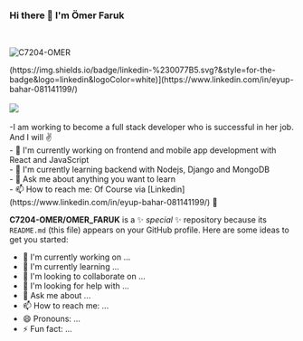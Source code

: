 ### Hi there 👋 I'm Ömer Faruk
<br>
<p align="left"> <img src="https://komarev.com/ghpvc/?username=C7204-OMER" alt="C7204-OMER" /> </p>
(https://img.shields.io/badge/linkedin-%230077B5.svg?&style=for-the-badge&logo=linkedin&logoColor=white)](https://www.linkedin.com/in/eyup-bahar-081141199/)
<br><br>
<img src="https://github-readme-stats.vercel.app/api?username=C7204-OMER&show_icons=true&theme=vision-friendly-dark">
<br><br>
-I am working to become a full stack developer who is successful in her job. And I will ✌<br>
- 🔭 I'm currently working on frontend and mobile app development with React and JavaScript<br>
- 🌱 I'm currently learning backend with Nodejs, Django and MongoDB<br>
- 💬 Ask me about anything you want to learn<br>
- 📫 How to reach me: Of Course via [Linkedin](https://www.linkedin.com/in/eyup-bahar-081141199/) 👀<br>

**C7204-OMER/OMER_FARUK** is a ✨ _special_ ✨ repository because its `README.md` (this file) appears on your GitHub profile.
Here are some ideas to get you started:
- 🔭 I'm currently working on ...
- 🌱 I'm currently learning ...
- 👯 I'm looking to collaborate on ...
- 🤔 I'm looking for help with ...
- 💬 Ask me about ...
- 📫 How to reach me: ...
- 😄 Pronouns: ...
- ⚡ Fun fact: ...
